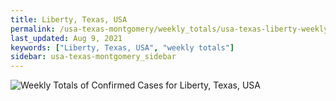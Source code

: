 ```yaml
---
title: Liberty, Texas, USA
permalink: /usa-texas-montgomery/weekly_totals/usa-texas-liberty-weekly_totals.html
last_updated: Aug 9, 2021
keywords: ["Liberty, Texas, USA", "weekly totals"]
sidebar: usa-texas-montgomery_sidebar
---
```


![Weekly Totals of Confirmed Cases for Liberty, Texas, USA](/covid_tracker/images/graphs/usa-texas-liberty-weekly_totals_graph.png)
